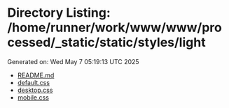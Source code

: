 # Directory Listing: /home/runner/work/www/www/processed/_static/static/styles/light
Generated on: Wed May  7 05:19:13 UTC 2025

- [README.md](README.md)
- [default.css](default.css)
- [desktop.css](desktop.css)
- [mobile.css](mobile.css)
